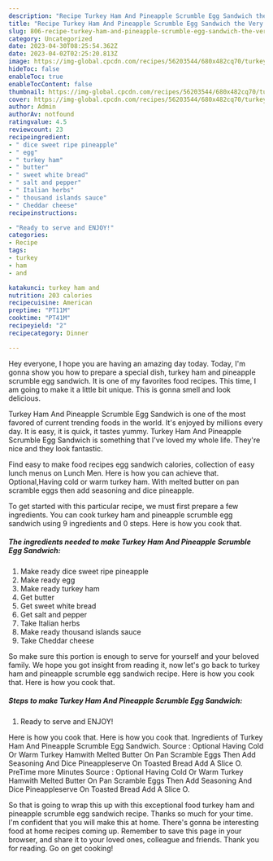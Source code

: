 ```yaml
---
description: "Recipe Turkey Ham And Pineapple Scrumble Egg Sandwich the Very Delicious}"
title: "Recipe Turkey Ham And Pineapple Scrumble Egg Sandwich the Very Delicious}"
slug: 806-recipe-turkey-ham-and-pineapple-scrumble-egg-sandwich-the-very-delicious
category: Uncategorized
date: 2023-04-30T08:25:54.362Z
date: 2023-04-02T02:25:20.813Z
image: https://img-global.cpcdn.com/recipes/56203544/680x482cq70/turkey-ham-and-pineapple-scrumble-egg-sandwich-recipe-main-photo.jpg
hideToc: false
enableToc: true
enableTocContent: false
thumbnail: https://img-global.cpcdn.com/recipes/56203544/680x482cq70/turkey-ham-and-pineapple-scrumble-egg-sandwich-recipe-main-photo.jpg
cover: https://img-global.cpcdn.com/recipes/56203544/680x482cq70/turkey-ham-and-pineapple-scrumble-egg-sandwich-recipe-main-photo.jpg
author: Admin
authorAv: notfound
ratingvalue: 4.5
reviewcount: 23
recipeingredient:
- " dice sweet ripe pineapple"
- " egg"
- " turkey ham"
- " butter"
- " sweet white bread"
- " salt and pepper"
- " Italian herbs"
- " thousand islands sauce"
- " Cheddar cheese"
recipeinstructions:

- "Ready to serve and ENJOY!"
categories:
- Recipe
tags:
- turkey
- ham
- and

katakunci: turkey ham and 
nutrition: 203 calories
recipecuisine: American
preptime: "PT11M"
cooktime: "PT41M"
recipeyield: "2"
recipecategory: Dinner

---
```



Hey everyone, I hope you are having an amazing day today. Today, I'm gonna show you how to prepare a special dish, turkey ham and pineapple scrumble egg sandwich. It is one of my favorites food recipes. This time, I am going to make it a little bit unique. This is gonna smell and look delicious.

Turkey Ham And Pineapple Scrumble Egg Sandwich is one of the most favored of current trending foods in the world. It's enjoyed by millions every day. It is easy, it is quick, it tastes yummy. Turkey Ham And Pineapple Scrumble Egg Sandwich is something that I've loved my whole life. They're nice and they look fantastic.

Find easy to make food recipes egg sandwich calories, collection of easy lunch menus on Lunch Men. Here is how you can achieve that. Optional,Having cold or warm turkey ham. With melted butter on pan scramble eggs then add seasoning and dice pineapple.


To get started with this particular recipe, we must first prepare a few ingredients. You can cook turkey ham and pineapple scrumble egg sandwich using 9 ingredients and 0 steps. Here is how you cook that.

<!--inarticleads1-->

##### The ingredients needed to make Turkey Ham And Pineapple Scrumble Egg Sandwich:

1. Make ready  dice sweet ripe pineapple
1. Make ready  egg
1. Make ready  turkey ham
1. Get  butter
1. Get  sweet white bread
1. Get  salt and pepper
1. Take  Italian herbs
1. Make ready  thousand islands sauce
1. Take  Cheddar cheese


So make sure this portion is enough to serve for yourself and your beloved family. We hope you got insight from reading it, now let&#39;s go back to turkey ham and pineapple scrumble egg sandwich recipe. Here is how you cook that. Here is how you cook that. 

<!--inarticleads2-->

##### Steps to make Turkey Ham And Pineapple Scrumble Egg Sandwich:


1. Ready to serve and ENJOY!

Here is how you cook that. Here is how you cook that. Ingredients of Turkey Ham And Pineapple Scrumble Egg Sandwich. Source : Optional Having Cold Or Warm Turkey Hamwith Melted Butter On Pan Scramble Eggs Then Add Seasoning And Dice Pineappleserve On Toasted Bread Add A Slice O. PreTime more Minutes Source : Optional Having Cold Or Warm Turkey Hamwith Melted Butter On Pan Scramble Eggs Then Add Seasoning And Dice Pineappleserve On Toasted Bread Add A Slice O. 

So that is going to wrap this up with this exceptional food turkey ham and pineapple scrumble egg sandwich recipe. Thanks so much for your time. I'm confident that you will make this at home. There's gonna be interesting food at home recipes coming up. Remember to save this page in your browser, and share it to your loved ones, colleague and friends. Thank you for reading. Go on get cooking!
